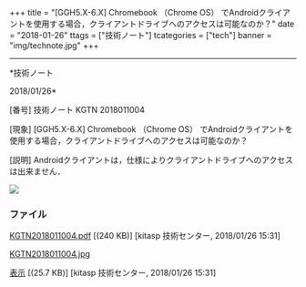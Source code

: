 ﻿+++
title = "[GGH5.X-6.X] Chromebook （Chrome OS） でAndroidクライアントを使用する場合，クライアントドライブへのアクセスは可能なのか？"
date = "2018-01-26"
ttags = ["技術ノート"]
tcategories = ["tech"]
banner = "img/technote.jpg"
+++

-----------------------------------------------------------------------------------------------------------------------------

*技術ノート

2018/01/26*


[番号]
技術ノート KGTN 2018011004

[現象]
[GGH5.X-6.X] Chromebook （Chrome OS）
でAndroidクライアントを使用する場合，クライアントドライブへのアクセスは可能なのか？

[説明]
Androidクライアントは，仕様によりクライアントドライブへのアクセスは出来ません．

![](http://techreport.kitasp.net/attachments/download/3950/KGTN2018011004.jpg)


### ファイル

 
 


[KGTN2018011004.pdf](http://techreport.kitasp.net/attachments/download/3949/KGTN2018011004.pdf)
 [(240 KB)] [kitasp 技術センター, 2018/01/26
15:31]

[KGTN2018011004.jpg](http://techreport.kitasp.net/attachments/download/3950/KGTN2018011004.jpg)

[表示](http://techreport.kitasp.net/attachments/3950/KGTN2018011004.jpg "表示")
 [(25.7 KB)] [kitasp 技術センター, 2018/01/26
15:31]


 


 


